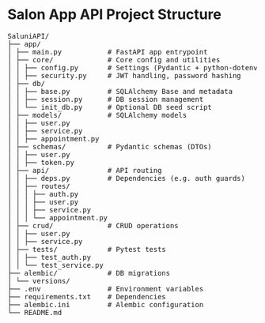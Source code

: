 # Salon App API Project Structure

<pre>
SaluniAPI/ 
├── app/ 
│ ├── main.py           # FastAPI app entrypoint 
│ ├── core/             # Core config and utilities 
│ │ ├── config.py       # Settings (Pydantic + python-dotenv) 
│ │ ├── security.py     # JWT handling, password hashing 
│ ├── db/ 
│ │ ├── base.py         # SQLAlchemy Base and metadata 
│ │ ├── session.py      # DB session management 
│ │ └── init_db.py      # Optional DB seed script 
│ ├── models/           # SQLAlchemy models 
│ │ ├── user.py 
│ │ ├── service.py 
│ │ ├── appointment.py 
│ ├── schemas/          # Pydantic schemas (DTOs) 
│ │ ├── user.py 
│ │ ├── token.py 
│ ├── api/              # API routing 
│ │ ├── deps.py         # Dependencies (e.g. auth guards) 
│ │ ├── routes/ 
│ │ │ ├── auth.py 
│ │ │ ├── user.py 
│ │ │ ├── service.py 
│ │ │ └── appointment.py 
│ ├── crud/             # CRUD operations 
│ │ ├── user.py 
│ │ ├── service.py 
│ ├── tests/            # Pytest tests 
│ │ ├── test_auth.py 
│ │ └── test_service.py 
├── alembic/            # DB migrations 
│ └── versions/ 
├── .env                # Environment variables 
├── requirements.txt    # Dependencies 
├── alembic.ini         # Alembic configuration 
└── README.md 
</pre>
